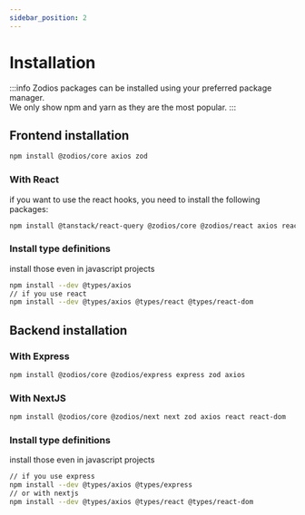 ```yaml
---
sidebar_position: 2
---
```


# Installation

:::info
Zodios packages can be installed using your preferred package manager.  
We only show npm and yarn as they are the most popular.
:::

## Frontend installation

```bash npm2yarn
npm install @zodios/core axios zod
```
### With React

if you want to use the react hooks, you need to install the following packages:

```bash npm2yarn
npm install @tanstack/react-query @zodios/core @zodios/react axios react react-dom zod
```

### Install type definitions

install those even in javascript projects

```bash npm2yarn
npm install --dev @types/axios 
// if you use react
npm install --dev @types/axios @types/react @types/react-dom
```

## Backend installation

### With Express

```bash npm2yarn
npm install @zodios/core @zodios/express express zod axios
```

### With NextJS

```bash npm2yarn
npm install @zodios/core @zodios/next next zod axios react react-dom
```

### Install type definitions

install those even in javascript projects

```bash npm2yarn
// if you use express
npm install --dev @types/axios @types/express
// or with nextjs
npm install --dev @types/axios @types/react @types/react-dom
```
